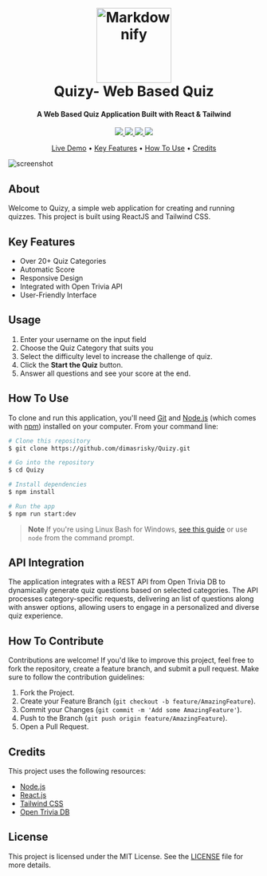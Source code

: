 <h1 align="center">
  <br>
  <a href="#"><img src="https://github.com/user-attachments/assets/c589873a-f109-477a-8a1f-45a0f3750230" width="150" alt="Markdownify"></a>
  <br>
  Quizy- Web Based Quiz
  <br>
</h1>

<h4 align="center">A Web Based Quiz Application Built with React & Tailwind</h4>

<p align="center">
  <a href="https://www.linkedin.com/in/dimasrizkymaulana/">
    <img src="https://img.shields.io/badge/LinkedIn-Connect-blue.svg?style=flat&logo=linkedin">
  </a>
  <a href="https://github.com/dimasrisky">
    <img src="https://img.shields.io/badge/GitHub-Follow-black.svg?style=flat&logo=github">
  </a>
  <a href="https://www.instagram.com/your-profile">
    <img src="https://img.shields.io/badge/Instagram-Follow-E4405F.svg?style=flat&logo=instagram">
  </a>
  <a href="https://dribbble.com/your-profile">
    <img src="https://img.shields.io/badge/Dribbble-Follow-ff69b4.svg?style=flat&logo=dribbble">
  </a>
</p>

<p align="center">
  <a href="https://quizyy-app.vercel.app/">Live Demo</a> •
  <a href="#key-features">Key Features</a> •
  <a href="#how-to-use">How To Use</a> •
  <a href="#credits">Credits</a>
</p>

![screenshot](https://github.com/user-attachments/assets/547ce2e2-f50d-4fce-9a72-6267c66655aa)

## About
Welcome to Quizy, a simple web application for creating and running quizzes. This project is built using ReactJS and Tailwind CSS.

## Key Features

* Over 20+ Quiz Categories
* Automatic Score
* Responsive Design
* Integrated with Open Trivia API
* User-Friendly Interface

## Usage

1. Enter your username on the input field
2. Choose the Quiz Category that suits you
3. Select the difficulty level to increase the challenge of quiz.
4. Click the **Start the Quiz** button.
5. Answer all questions and see your score at the end.

## How To Use

To clone and run this application, you'll need [Git](https://git-scm.com) and [Node.js](https://nodejs.org/en/download/) (which comes with [npm](http://npmjs.com)) installed on your computer. From your command line:

```bash
# Clone this repository
$ git clone https://github.com/dimasrisky/Quizy.git

# Go into the repository
$ cd Quizy

# Install dependencies
$ npm install

# Run the app
$ npm run start:dev
```

> **Note**
> If you're using Linux Bash for Windows, [see this guide](https://www.howtogeek.com/261575/how-to-run-graphical-linux-desktop-applications-from-windows-10s-bash-shell/) or use `node` from the command prompt.

## API Integration

The application integrates with a REST API from Open Trivia DB to dynamically generate quiz questions based on selected categories. The API processes category-specific requests, delivering an list of questions along with answer options, allowing users to engage in a personalized and diverse quiz experience.

## How To Contribute

Contributions are welcome! If you'd like to improve this project, feel free to fork the repository, create a feature branch, and submit a pull request. Make sure to follow the contribution guidelines:

1. Fork the Project.
2. Create your Feature Branch (`git checkout -b feature/AmazingFeature`).
3. Commit your Changes (`git commit -m 'Add some AmazingFeature'`).
4. Push to the Branch (`git push origin feature/AmazingFeature`).
5. Open a Pull Request.

## Credits

This project uses the following resources:

- [Node.js](https://nodejs.org/)
- [React.js](https://react.dev/)
- [Tailwind CSS](https://react.dev/)
- [Open Trivia DB](https://opentdb.com/)

## License

This project is licensed under the MIT License. See the [LICENSE](./LICENSE) file for more details.